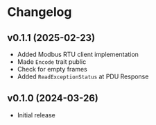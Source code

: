 <!-- SPDX-FileCopyrightText: Copyright (c) 2018-2025 slowtec GmbH <post@slowtec.de> -->
<!-- SPDX-License-Identifier: MIT OR Apache-2.0 -->

# Changelog

## v0.1.1 (2025-02-23)

- Added Modbus RTU client implementation
- Made `Encode` trait public
- Check for empty frames
- Added `ReadExceptionStatus` at PDU Response

## v0.1.0 (2024-03-26)

- Initial release
